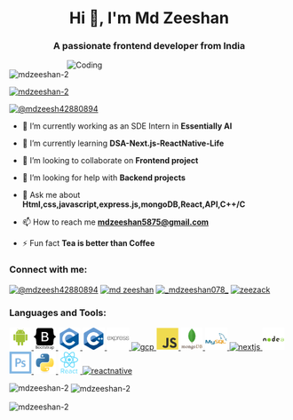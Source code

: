 <h1 align="center">Hi 👋, I'm Md Zeeshan</h1>
<h3 align="center">A passionate frontend developer from India</h3>
<img align="right" alt="Coding" width="400" src="https://pin.it/1iLZM7Q">
<p align="left"> <img src="https://komarev.com/ghpvc/?username=mdzeeshan-2&label=Profile%20views&color=0e75b6&style=flat" alt="mdzeeshan-2" /> </p>

<p align="left"> <a href="https://github.com/ryo-ma/github-profile-trophy"><img src="https://github-profile-trophy.vercel.app/?username=mdzeeshan-2" alt="mdzeeshan-2" /></a> </p>

<p align="left"> <a href="https://twitter.com/@mdzeesh42880894" target="blank"><img src="https://img.shields.io/twitter/follow/@mdzeesh42880894?logo=twitter&style=for-the-badge" alt="@mdzeesh42880894" /></a> </p>

- 🔭 I’m currently working as an SDE Intern in **Essentially AI**

- 🌱 I’m currently learning **DSA-Next.js-ReactNative-Life**

- 👯 I’m looking to collaborate on **Frontend project**

- 🤝 I’m looking for help with **Backend projects**

- 💬 Ask me about **Html,css,javascript,express.js,mongoDB,React,API,C++/C**

- 📫 How to reach me **mdzeeshan5875@gmail.com**

- ⚡ Fun fact **Tea is better than Coffee**

<h3 align="left">Connect with me:</h3>
<p align="left">
<a href="https://twitter.com/@mdzeesh42880894" target="blank"><img align="center" src="https://raw.githubusercontent.com/rahuldkjain/github-profile-readme-generator/master/src/images/icons/Social/twitter.svg" alt="@mdzeesh42880894" height="30" width="40" /></a>
<a href="https://linkedin.com/in/md zeeshan" target="blank"><img align="center" src="https://raw.githubusercontent.com/rahuldkjain/github-profile-readme-generator/master/src/images/icons/Social/linked-in-alt.svg" alt="md zeeshan" height="30" width="40" /></a>
<a href="https://instagram.com/_mdzeeshan078_" target="blank"><img align="center" src="https://raw.githubusercontent.com/rahuldkjain/github-profile-readme-generator/master/src/images/icons/Social/instagram.svg" alt="_mdzeeshan078_" height="30" width="40" /></a>
<a href="https://www.leetcode.com/zeezack" target="blank"><img align="center" src="https://raw.githubusercontent.com/rahuldkjain/github-profile-readme-generator/master/src/images/icons/Social/leet-code.svg" alt="zeezack" height="30" width="40" /></a>
</p>

<h3 align="left">Languages and Tools:</h3>
<p align="left"> <a href="https://developer.android.com" target="_blank" rel="noreferrer"> <img src="https://raw.githubusercontent.com/devicons/devicon/master/icons/android/android-original-wordmark.svg" alt="android" width="40" height="40"/> </a> <a href="https://getbootstrap.com" target="_blank" rel="noreferrer"> <img src="https://raw.githubusercontent.com/devicons/devicon/master/icons/bootstrap/bootstrap-plain-wordmark.svg" alt="bootstrap" width="40" height="40"/> </a> <a href="https://www.cprogramming.com/" target="_blank" rel="noreferrer"> <img src="https://raw.githubusercontent.com/devicons/devicon/master/icons/c/c-original.svg" alt="c" width="40" height="40"/> </a> <a href="https://www.w3schools.com/cpp/" target="_blank" rel="noreferrer"> <img src="https://raw.githubusercontent.com/devicons/devicon/master/icons/cplusplus/cplusplus-original.svg" alt="cplusplus" width="40" height="40"/> </a> <a href="https://expressjs.com" target="_blank" rel="noreferrer"> <img src="https://raw.githubusercontent.com/devicons/devicon/master/icons/express/express-original-wordmark.svg" alt="express" width="40" height="40"/> </a> <a href="https://cloud.google.com" target="_blank" rel="noreferrer"> <img src="https://www.vectorlogo.zone/logos/google_cloud/google_cloud-icon.svg" alt="gcp" width="40" height="40"/> </a> <a href="https://developer.mozilla.org/en-US/docs/Web/JavaScript" target="_blank" rel="noreferrer"> <img src="https://raw.githubusercontent.com/devicons/devicon/master/icons/javascript/javascript-original.svg" alt="javascript" width="40" height="40"/> </a> <a href="https://www.mongodb.com/" target="_blank" rel="noreferrer"> <img src="https://raw.githubusercontent.com/devicons/devicon/master/icons/mongodb/mongodb-original-wordmark.svg" alt="mongodb" width="40" height="40"/> </a> <a href="https://www.mysql.com/" target="_blank" rel="noreferrer"> <img src="https://raw.githubusercontent.com/devicons/devicon/master/icons/mysql/mysql-original-wordmark.svg" alt="mysql" width="40" height="40"/> </a> <a href="https://nextjs.org/" target="_blank" rel="noreferrer"> <img src="https://cdn.worldvectorlogo.com/logos/nextjs-2.svg" alt="nextjs" width="40" height="40"/> </a> <a href="https://nodejs.org" target="_blank" rel="noreferrer"> <img src="https://raw.githubusercontent.com/devicons/devicon/master/icons/nodejs/nodejs-original-wordmark.svg" alt="nodejs" width="40" height="40"/> </a> <a href="https://www.photoshop.com/en" target="_blank" rel="noreferrer"> <img src="https://raw.githubusercontent.com/devicons/devicon/master/icons/photoshop/photoshop-line.svg" alt="photoshop" width="40" height="40"/> </a> <a href="https://www.python.org" target="_blank" rel="noreferrer"> <img src="https://raw.githubusercontent.com/devicons/devicon/master/icons/python/python-original.svg" alt="python" width="40" height="40"/> </a> <a href="https://reactjs.org/" target="_blank" rel="noreferrer"> <img src="https://raw.githubusercontent.com/devicons/devicon/master/icons/react/react-original-wordmark.svg" alt="react" width="40" height="40"/> </a> <a href="https://reactnative.dev/" target="_blank" rel="noreferrer"> <img src="https://reactnative.dev/img/header_logo.svg" alt="reactnative" width="40" height="40"/> </a> </p>

<p><img align="left" src="https://github-readme-stats.vercel.app/api/top-langs?username=mdzeeshan-2&show_icons=true&locale=en&layout=compact" alt="mdzeeshan-2" /></p>

<p>&nbsp;<img align="center" src="https://github-readme-stats.vercel.app/api?username=mdzeeshan-2&show_icons=true&locale=en" alt="mdzeeshan-2" /></p>

<p><img align="center" src="https://github-readme-streak-stats.herokuapp.com/?user=mdzeeshan-2&" alt="mdzeeshan-2" /></p>



